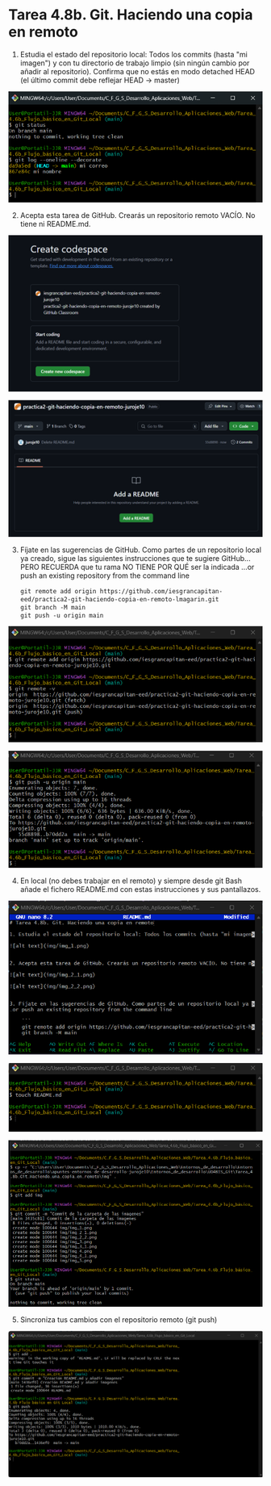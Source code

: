 # Tarea 4.8b. Git. Haciendo una copia en remoto

1. Estudia el estado del repositorio local: Todos los commits (hasta "mi imagen") y con tu directorio de trabajo limpio (sin ningún cambio por añadir al repositorio). Confirma que no estás en modo detached HEAD (el último commit debe reflejar HEAD -> master)

![alt text](img/img_1.png)


2. Acepta esta tarea de GitHub. Crearás un repositorio remoto VACÍO. No tiene ni README.md. 

![alt text](img/img_2_1.png)

![alt text](img/img_2_2.png)


3. Fíjate en las sugerencias de GitHub. Como partes de un repositorio local ya creado, sigue las siguientes instrucciones que te sugiere GitHub... PERO RECUERDA que tu rama NO TIENE POR QUÉ ser la indicada
…or push an existing repository from the command line

    ```
    git remote add origin https://github.com/iesgrancapitan-eed/practica2-git-haciendo-copia-en-remoto-lmagarin.git
    git branch -M main
    git push -u origin main
    ```

![alt text](img/img_3.png)

![alt text](img/img_3_1.png)


4. En local (no debes trabajar en el remoto) y siempre desde git Bash añade el fichero README.md con estas instrucciones y sus pantallazos.

![alt text](img/img_4_1.png)

![alt text](img/img_4.png)

![alt text](img/img_4_2.png)


5. Sincroniza tus cambios con el repositorio remoto (git push)

![alt text](img/img_5.png)
